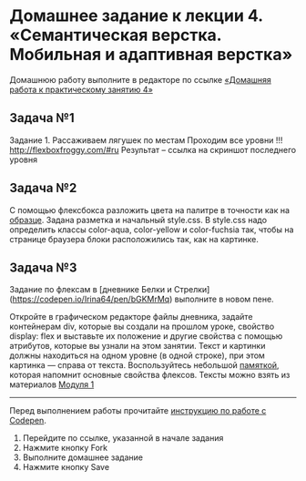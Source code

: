 # Домашнее задание к лекции 4. «Семантическая верстка. Мобильная и адаптивная верстка»
Домашнюю работу выполните в редакторе по ссылке [«Домашняя работа к практическому занятию 4»](https://codepen.io/Irina64/pen/GRGxJyd)

## Задача №1
Задание 1. Рассаживаем лягушек по местам Проходим все уровни !!! http://flexboxfroggy.com/#ru Результат – ссылка на скриншот последнего уровня

## Задача №2
С помощью флексбокса разложить цвета на палитре в точности как на [образце](../img/flex-cards.png). 
Задана разметка и начальный style.css. В style.css надо определить классы color-aqua, color-yellow и color-fuchsia так, чтобы на странице браузера блоки расположились так, как на картинке.

## Задача №3
Задание по флексам в [дневнике Белки и Cтрелки] (https://codepen.io/Irina64/pen/bGKMrMq) выполните в новом пене.

Откройте в графическом редакторе файлы дневника, задайте контейнерам div, которые вы создали на прошлом уроке, 
свойство display: flex и выставьте их положение и другие свойства с помощью атрибутов, которые вы узнали на этом занятии.
Текст и картинки должны находиться на одном уровне (в одной строке), при этом картинка — справа от текста.
Воспользуйтесь небольшой [памяткой](https://darekkay.com/flexbox-cheatsheet/), которая напомнит основные свойства флексов.
Тексты можно взять из материалов [Модуля 1](https://drive.google.com/file/d/13eKz_hi7RKREYlLrK1PjzID3l6gX6kBN/view?usp=drive_link) 

---
Перед выполнением работы прочитайте [инструкцию по работе с Codepen](https://github.com/netology-code/guides/blob/master/codepen/).
1. Перейдите по ссылке, указанной в начале задания
2. Нажмите кнопку Fork
3. Выполните домашнее задание
4. Нажмите кнопку Save
